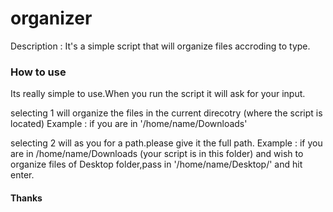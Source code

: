 # organizer

Description :
  It's a simple script that will organize files accroding to type.
  

### How to use ###
Its really simple to use.When you run the script it will ask for your input.
    
selecting 1 will organize the files in the current direcotry (where the script is located)
Example : if you are in '/home/name/Downloads'
    
selecting 2 will as you for a path.please give it the full path.
Example : if you are in /home/name/Downloads (your script is in this folder) and wish to organize files of Desktop folder,pass in '/home/name/Desktop/' and hit enter.
    
#### Thanks ####    
